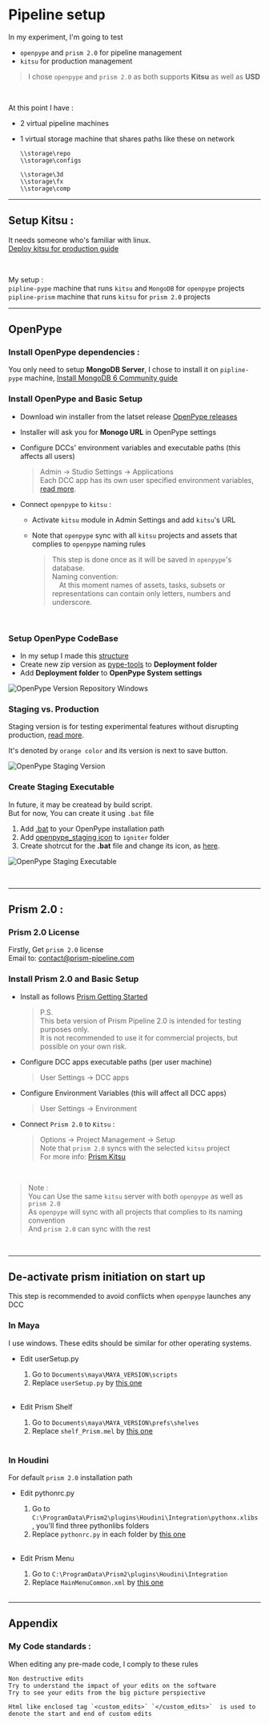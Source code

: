 # Pipeline setup

In my experiment, I'm going to test 

- `openpype` and `prism 2.0` for pipeline management 
- `kitsu` for production management

> I chose `openpype` and `prism 2.0` as both supports **Kitsu** as well as **USD**

<br>

At this point I have : 
- 2 virtual pipeline machines
- 1 virtual storage machine that shares paths like these on network
 
    ```
    \\storage\repo
    \\storage\configs

    \\storage\3d
    \\storage\fx
    \\storage\comp
    ```


---

## Setup Kitsu : 
It needs someone who's familiar with linux. <br>
[Deploy kitsu for production guide](resources/guides/kitsu-deploy.md)

<br>

My setup : <br>
`pipline-pype` machine that runs `kitsu` and `MongoDB` for `openpype` projects <br>
`pipline-prism` machine that runs `kitsu` for `prism 2.0` projects <br>

---
## **OpenPype**

### Install OpenPype dependencies : 

You only need to setup **MongoDB Server**, I chose to install it on `pipline-pype` machine, 
[Install MongoDB 6 Community guide](resources/guides/mongodb-ubuntu.md)


### Install OpenPype and Basic Setup

- Download win installer from the latset release [OpenPype releases](https://github.com/ynput/OpenPype/releases)
- Installer will ask you for **Monogo URL** in OpenPype settings 
 
- Configure DCCs' environment variables and executable paths (this affects all users)
    > Admin → Studio Settings → Applications <br>
    > Each DCC app has its own user specified environment variables, [read more](https://openpype.io/docs/admin_settings_system#applications).

- Connect `openpype` to `kitsu` : 
  - Activate `kitsu` module in Admin Settings and add `kitsu`'s URL
  - Note that `openpype` sync with all `kitsu` projects and assets that complies to `openpype` naming rules  

    > This step is done once as it will be saved in `openpype`'s  database.
    ><br>
    >Naming convention:<br>
    >&emsp;At this moment names of assets, tasks, subsets or representations can contain only letters, numbers and underscore.

<br>

### Setup OpenPype CodeBase
- In my setup I made this [structure](resources/files/openpype_codebase/README.md) 
- Create new zip version as [pype-tools](resources/guides/pype-tools.md) to **Deployment folder**
- Add **Deployment folder** to **OpenPype System settings**
  
 
![OpenPype Version Repository Windows](resources/images/A_pipeline_setup/A_pipeline_setup_01.jpg)

### Staging vs. Production

Staging version is for testing experimental features without disrupting production, [read more](https://openpype.io/docs/admin_distribute#staging-vs-production).

It's denoted by `orange color` and its version is next to save button.

![OpenPype Staging Version](resources/images/A_pipeline_setup/A_pipeline_setup_02.jpg)

### Create Staging Executable
In future, it may be createad by build script.<br>
But for now, You can create it using `.bat` file

1) Add [.bat](resources/files/openpype_staging_exe/opepype_gui_staging.bat) to your OpenPype installation path
2) Add [openpype_staging icon](resources\files\openpype_staging_exe\openpype_staging.ico) to `igniter` folder
3) Create shotrcut for the **.bat** file and change its icon, as [here](https://www.oreilly.com/library/view/java-garage/0321246233/0321246233_ch34lev1sec3.html).

![OpenPype Staging Executable](resources/images/A_pipeline_setup/A_pipeline_setup_03.jpg)

<br>

---

## **Prism 2.0**  : 
### Prism 2.0 License
Firstly, Get `prism 2.0` license <br>
Email to: contact@prism-pipeline.com

### Install Prism 2.0 and Basic Setup
 - Install as follows [Prism Getting Started](https://prism-pipeline.com/docs/latest/index/getting_started.html)

    >P.S.<br>
    >This beta version of Prism Pipeline 2.0 is intended for testing purposes only.<br>It is not recommended to use it for commercial projects, but possible on your own risk.
   
 - Configure DCC apps executable paths (per user machine)
    > User Settings → DCC apps
 - Configure Environment Variables (this will affect all DCC apps)
    > User Settings → Environment

 - Connect `Prism 2.0` to `Kitsu` : 
    > Options → Project Management → Setup  <br>
    > Note that `prism 2.0` syncs with the selected `kitsu` project <br>
    > For more info: [Prism Kitsu](https://prism-pipeline.com/docs/latest/index/plugins/Kitsu.html)

<br>

> Note : <br>
> You can Use the same `kitsu` server with both `openpype` as well as `prism 2.0`  <br>
> As `openpype` will sync with all projects that complies to its naming convention <br>
> And `prism 2.0` can sync with the rest <br>

<br>

---

## De-activate prism initiation on start up

This step is recommended to avoid conflicts when `openpype` launches any DCC 

### In Maya
I use windows. These edits should be similar for other operating systems. 

- Edit userSetup.py 
    
    1) Go to `Documents\maya\MAYA_VERSION\scripts` 
    2) Replace `userSetup.py` by [this one](resources/files/maya/userSetup.py) 
   
    <br>

- Edit Prism Shelf

    1) Go to `Documents\maya\MAYA_VERSION\prefs\shelves`
    2) Replace `shelf_Prism.mel` by [this one](resources/files/maya/shelf_Prism.mel)

    <br>
    
### In Houdini
For default `prism 2.0` installation path

- Edit pythonrc.py 
    
    1) Go to `C:\ProgramData\Prism2\plugins\Houdini\Integration\pythonx.xlibs` , you'll find three pythonlibs folders 
    2) Replace `pythonrc.py` in each folder by [this one](resources/files/houdini/pythonrc.py)

    <br>

- Edit Prism Menu
  
  1) Go to `C:\ProgramData\Prism2\plugins\Houdini\Integration`
  2) Replace `MainMenuCommon.xml` by [this one](resources/files/houdini/MainMenuCommon.xml)
   
    <br>


---
## Appendix

### My Code standards : 

When editing any pre-made code, I comply to these rules

    Non destructive edits 
    Try to understand the impact of your edits on the software
    Try to see your edits from the big picture perspiective

    Html like enclosed tag `<custom_edits>` `</custom_edits>`  is used to denote the start and end of custom edits

